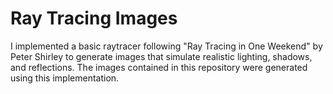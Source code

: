 # Ray Tracing Images
I implemented a basic raytracer following "Ray Tracing in One Weekend" by Peter Shirley to generate images that simulate realistic lighting, shadows, and reflections. The images contained in this repository were generated using this implementation.
